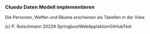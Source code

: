 ### Cluedo Daten Modell implementieren

Die Personen, Waffen und Räume erscheinen als Tabellen in der View.

(c) P. Rutschmann 2022# SpringbootWebApplaktionGitHubTest
